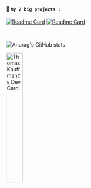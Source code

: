 #### **📜 ``My 2 big projects :``**<br>
[![Readme Card](https://github-readme-stats.vercel.app/api/pin/?username=Thomasperge&repo=GoodFarm-DiscordBot&show_owner=true&theme=dark)](https://github.com/thomasperge/GoodFarm-DiscordBot)
[![Readme Card](https://github-readme-stats.vercel.app/api/pin/?username=Thomasperge&repo=CryptoCurrency-Desktop-apps&show_owner=true&theme=dark)](https://github.com/thomasperge/CryptoCurrency-Desktop-apps)

<br>


![Anurag's GitHub stats](https://github-readme-stats.vercel.app/api?username=Thomasperge&theme=dark&show_icons=true)

<p float="rigth">
    <a href="https://app.daily.dev/Thomasperge"><img src="https://api.daily.dev/devcards/788a1841892f4fd7a87b6b8e29a83cc3.png?r=wup" width="30%" alt="Thomas Kauffmant's Dev Card"/></a>
</p>

<br>


